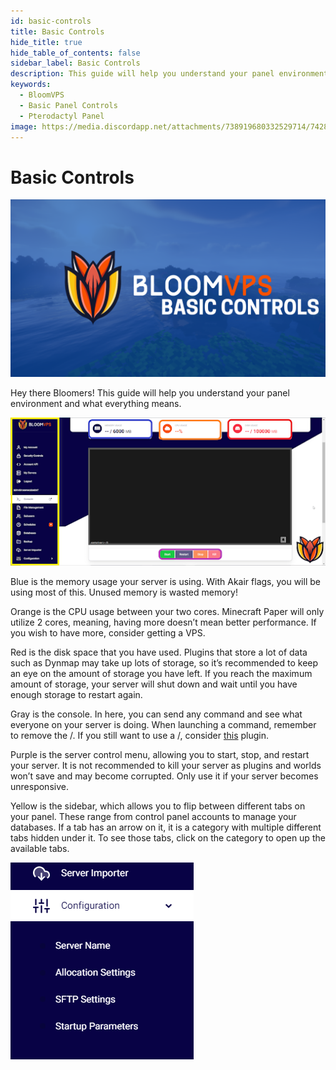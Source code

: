 ```yaml
---
id: basic-controls
title: Basic Controls
hide_title: true
hide_table_of_contents: false
sidebar_label: Basic Controls
description: This guide will help you understand your panel environment and what everything means.
keywords:
  - BloomVPS
  - Basic Panel Controls
  - Pterodactyl Panel
image: https://media.discordapp.net/attachments/738919680332529714/742810365531914330/basicControls1.png?width=1204&height=677
---
```

# Basic Controls
![BloomVPS Basic Controls](../static/img/basicControls/basicControls1.png)

Hey there Bloomers! This guide will help you understand your panel environment and what everything means.

![BloomVPS Basic Controls](../static/img/basicControls/basicControls2.png)

Blue is the memory usage your server is using. With Akair flags, you will be using most of this. Unused memory is wasted memory!

Orange is the CPU usage between your two cores. Minecraft Paper will only utilize 2 cores, meaning, having more doesn’t mean better performance. If you wish to have more, consider getting a VPS.

Red is the disk space that you have used. Plugins that store a lot of data such as Dynmap may take up lots of storage, so it’s recommended to keep an eye on the amount of storage you have left. If you reach the maximum amount of storage, your server will shut down and wait until you have enough storage to restart again.

Gray is the console. In here, you can send any command and see what everyone on your server is doing. When launching a command, remember to remove the /. If you still want to use a /, consider [this](https://www.spigotmc.org/resources/81157) plugin.

Purple is the server control menu, allowing you to start, stop, and restart your server. It is not recommended to kill your server as plugins and worlds won’t save and may become corrupted. Only use it if your server becomes unresponsive.

Yellow is the sidebar, which allows you to flip between different tabs on your panel. These range from control panel accounts to manage your databases. If a tab has an arrow on it, it is a category with multiple different tabs hidden under it. To see those tabs, click on the category to open up the available tabs.

![BloomVPS Basic Controls](../static/img/basicControls/basicControls3.png)

